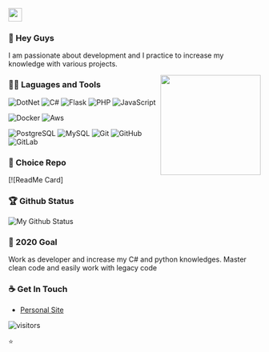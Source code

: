 <p align="left">
  <img src="https://user-images.githubusercontent.com/5679180/79618120-0daffb80-80be-11ea-819e-d2b0fa904d07.gif" width="27px">
</p>

### 👋 Hey Guys 

I am passionate about development and I practice to increase my knowledge with various projects.

<img align='right' src='https://user-images.githubusercontent.com/5713670/87202985-820dcb80-c2b6-11ea-9f56-7ec461c497c3.gif' width='200"'>

### 👨‍💻 Laguages and Tools
![DotNet](https://img.shields.io/badge/dotnet-purple)
![C#](https://img.shields.io/badge/C#-purple)
![Flask](https://img.shields.io/badge/Flask-black)
![PHP](https://img.shields.io/badge/PHP-blue)
![JavaScript](https://img.shields.io/badge/TypeScript-blue)

![Docker](https://img.shields.io/badge/Docker-blue)
![Aws](https://img.shields.io/badge/Docker-yellow)

![PostgreSQL](https://img.shields.io/badge/PostgreSQL-blue)
![MySQL](https://img.shields.io/badge/MySQL-blue)
![Git](https://img.shields.io/badge/Git-red)
![GitHub](https://img.shields.io/badge/Git-black)
![GitLab](https://img.shields.io/badge/GitLab-red)


### 👀 Choice Repo
[![ReadMe Card]

### 🏆 Github Status
![My Github Status](https://github-readme-stats.vercel.app/api?username=salitim&show_icons=true&hide_border=true)

### 🔭 2020 Goal
Work as developer and increase my C# and python knowledges. Master clean code and easily work with legacy code

### ☕ Get In Touch
- [Personal Site](http://portfolio.projectslit.fr)

![visitors](https://visitor-badge.glitch.me/badge?page_id=salitim.salitim)

⭐️
